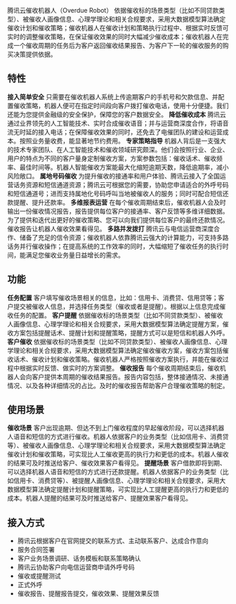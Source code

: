腾讯云催收机器人（Overdue Robot） 依据催收标的场景类型（比如不同贷款类型）、被催收人画像信息、心理学理论和相关合规要求，采用大数据模型算法确定催收计划和催收策略；催收机器人在催收计划和策略执行过程中、根据实时反馈可实时的调整催收策略，在保证催收效果的同时大幅减少催收成本；催收机器人在完成一个催收周期的任务后为客户返回催收结果报告、为客户下一轮的催收服务的购买决策提供依据。    

## 特性
**接入简单安全**
只需要在催收机器人系统上传逾期客户的手机号和欠款信息、并配置催收策略，机器人便可在指定时间段向客户拨打催收电话，使用十分便捷。我们还能为您提供金融级的安全保护，保障您的客户数据安全。
**降低催收成本**
腾讯云通过业界领先的人工智能技术、实时合成催收语音；并与运营商深度合作，将语音流无时延的接入电话；在保障催收效果的同时，还免去了电催团队的建设和运营成本。按照业务量收费，能显著地节约费用。
**专家策略指导**
机器人背后是一支强大的技术专家团队、在人工智能技术和催收领域研究颇深。他们会按照行业、企业、用户的特点为不同的客户量身定制催收方案，方案参数包括：催收话术、催收频率、最佳时间等。机器人智能催收方案能最大化缩短逾期天数，降低逾期率，减小风险敞口。
**属地号码催收**
为提升催收的接通率和用户体验、腾讯云接入了全国运营话务资源和短信通道资源；腾讯云可根据您的需要，协助您申请适合的外呼号码和短信通道号；进而支持属地化号码呼叫当地被催收人的服务；同时可配合短信还款提醒、提升还款率。
**多维报表运营**
在每个催收周期结束后，催收机器人会及时输出一份催收情况报告，报告提供每位客户的接通率、客户反馈等多维详细数据。为了提供和迭代出更好的催收策略、您可以向我们提供每位客户的最终还款情况。催收报告让机器人催收效果看得见。
**多路并发拨打**
腾讯云与电信运营商深度合作、储备了充足的信令资源；催收机器人依靠腾讯云强大的计算能力，可支持多路话务并行催收操作；在提高系统的工作效率的同时，大幅缩短了催收任务的执行时间，能满足您催收业务量日益增长的需求。
## 功能
**任务配置**
客户填写催收场景相关的信息，比如：信用卡、消费贷、信用贷等；客户提交被催收人信息，并选择任务类型（催收或者是提醒）。根据以上信息完成催收任务的配置。
**客户提醒**
依据催收标的场景类型（比如不同贷款类型）、被催收人画像信息、心理学理论和相关合规要求，采用大数据模型算法确定提醒方案，催收方案包括提醒话术、提醒计划和提醒策略，提醒方式可以是短信和机器人外呼。
**客户催收**
依据催收标的场景类型（比如不同贷款类型）、被催收人画像信息、心理学理论和相关合规要求，采用大数据模型算法确定催收催收方案，催收方案包括催收话术、催收计划和催收策略。催收机器人严格按照催收方案执行，并能在催收过程中根据实时反馈、做实时的方案调整。
**催收报告**
每个催收周期结束后，催收机器人会向客户提供本周期的催收结果报告。报告内容包括，整体接通情况、未接通情况、以及各种详细情况的占比。及时的催收报告帮助客户合理催收策略的制定。
## 使用场景
**催收场景**
客户出现逾期、但达不到上门催收程度的早起催收阶段，可以选择机器人语音和短信的方式进行催收。机器人依据客户的业务类型（比如信用卡、消费贷等）、被催收人画像信息、心理学理论和相关合规要求，采用大数据模型算法确定催收计划和催收策略，可实现比人工催收更高的执行力和更低的成本。机器人催收的结果可及时推送给客户、催收效果客户看得见。
**提醒场景**
客户借款即将到期、可以选择机器人语音和短信的方式进行还款提醒。机器人依据客户的业务类型（比如信用卡、消费贷等）、被提醒人画像信息、心理学理论和相关合规要求，采用大数据模型算法确定提醒计划和提醒策略，可实现比人工提醒更高的执行力和更低的成本。机器人提醒的结果可及时推送给客户、提醒效果客户看得见。
## 接入方式
- 腾讯云根据客户在官网提交的联系方式、主动联系客户、达成合作意向
- 服务合同签署
- 客户业务场景调研、话务模板和联系策略确认
- 腾讯云协助客户向电信运营商申请外呼号码
- 催收或提醒测试
- 正式外呼
- 催收报告、提醒报告提交，催收效果、提醒效果反馈
